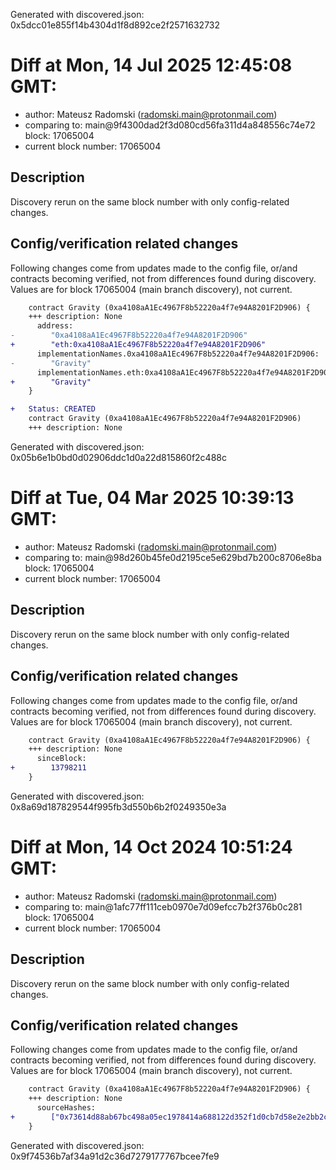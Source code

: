 Generated with discovered.json: 0x5dcc01e855f14b4304d1f8d892ce2f2571632732

# Diff at Mon, 14 Jul 2025 12:45:08 GMT:

- author: Mateusz Radomski (<radomski.main@protonmail.com>)
- comparing to: main@9f4300dad2f3d080cd56fa311d4a848556c74e72 block: 17065004
- current block number: 17065004

## Description

Discovery rerun on the same block number with only config-related changes.

## Config/verification related changes

Following changes come from updates made to the config file,
or/and contracts becoming verified, not from differences found during
discovery. Values are for block 17065004 (main branch discovery), not current.

```diff
    contract Gravity (0xa4108aA1Ec4967F8b52220a4f7e94A8201F2D906) {
    +++ description: None
      address:
-        "0xa4108aA1Ec4967F8b52220a4f7e94A8201F2D906"
+        "eth:0xa4108aA1Ec4967F8b52220a4f7e94A8201F2D906"
      implementationNames.0xa4108aA1Ec4967F8b52220a4f7e94A8201F2D906:
-        "Gravity"
      implementationNames.eth:0xa4108aA1Ec4967F8b52220a4f7e94A8201F2D906:
+        "Gravity"
    }
```

```diff
+   Status: CREATED
    contract Gravity (0xa4108aA1Ec4967F8b52220a4f7e94A8201F2D906)
    +++ description: None
```

Generated with discovered.json: 0x05b6e1b0bd0d02906ddc1d0a22d815860f2c488c

# Diff at Tue, 04 Mar 2025 10:39:13 GMT:

- author: Mateusz Radomski (<radomski.main@protonmail.com>)
- comparing to: main@98d260b45fe0d2195ce5e629bd7b200c8706e8ba block: 17065004
- current block number: 17065004

## Description

Discovery rerun on the same block number with only config-related changes.

## Config/verification related changes

Following changes come from updates made to the config file,
or/and contracts becoming verified, not from differences found during
discovery. Values are for block 17065004 (main branch discovery), not current.

```diff
    contract Gravity (0xa4108aA1Ec4967F8b52220a4f7e94A8201F2D906) {
    +++ description: None
      sinceBlock:
+        13798211
    }
```

Generated with discovered.json: 0x8a69d187829544f995fb3d550b6b2f0249350e3a

# Diff at Mon, 14 Oct 2024 10:51:24 GMT:

- author: Mateusz Radomski (<radomski.main@protonmail.com>)
- comparing to: main@1afc77ff111ceb0970e7d09efcc7b2f376b0c281 block: 17065004
- current block number: 17065004

## Description

Discovery rerun on the same block number with only config-related changes.

## Config/verification related changes

Following changes come from updates made to the config file,
or/and contracts becoming verified, not from differences found during
discovery. Values are for block 17065004 (main branch discovery), not current.

```diff
    contract Gravity (0xa4108aA1Ec4967F8b52220a4f7e94A8201F2D906) {
    +++ description: None
      sourceHashes:
+        ["0x73614d88ab67bc498a05ec1978414a688122d352f1d0cb7d58e2e2bb2cce483b"]
    }
```

Generated with discovered.json: 0x9f74536b7af34a91d2c36d7279177767bcee7fe9

